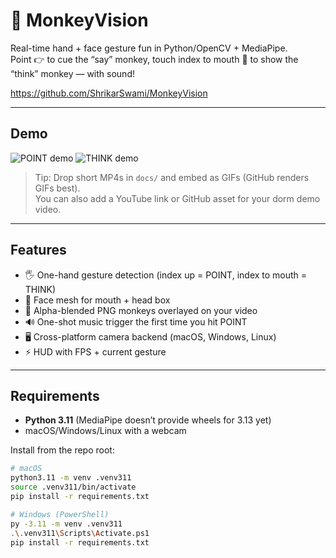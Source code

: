 # 🐒 MonkeyVision

Real-time hand + face gesture fun in Python/OpenCV + MediaPipe.  
Point 👉 to cue the “say” monkey, touch index to mouth 🤫 to show the “think” monkey — with sound!

https://github.com/ShrikarSwami/MonkeyVision

---

## Demo

![POINT demo](docs/point.gif)
![THINK demo](docs/think.gif)

> Tip: Drop short MP4s in `docs/` and embed as GIFs (GitHub renders GIFs best).  
> You can also add a YouTube link or GitHub asset for your dorm demo video.

---

## Features
- 🖐️ One-hand gesture detection (index up = POINT, index to mouth = THINK)
- 🙂 Face mesh for mouth + head box
- 🧩 Alpha-blended PNG monkeys overlayed on your video
- 🔊 One-shot music trigger the first time you hit POINT
- 🖥️ Cross-platform camera backend (macOS, Windows, Linux)
- ⚡ HUD with FPS + current gesture

---

## Requirements

- **Python 3.11** (MediaPipe doesn’t provide wheels for 3.13 yet)
- macOS/Windows/Linux with a webcam

Install from the repo root:

```bash
# macOS
python3.11 -m venv .venv311
source .venv311/bin/activate
pip install -r requirements.txt

# Windows (PowerShell)
py -3.11 -m venv .venv311
.\.venv311\Scripts\Activate.ps1
pip install -r requirements.txt
